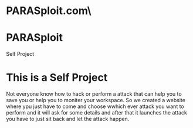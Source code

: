 # PARASploit.com\

# PARASploit
Self Project 
<h1>This is a Self Project</h1>
<p>Not everyone know how to hack or perform a attack that can help you to save you or help you to moniter your workspace. So we created a website where ypu just have to come and choose wwhich ever attack you want to perform and it will ask for some details and after that it launches the attack you have to just sit back and let the attack happen.</p>
